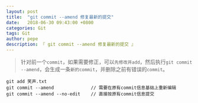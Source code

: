 ```yaml
---
layout: post
title:  "git commit --amend 修复最新的提交"
date:   2018-06-30 09:43:00 +0800
categories: Git
tags: Git
author: pepe
description: 『 git commit --amend 修复最新的提交 』
---
```


> 针对前一个`commit`，如果需要修正，可以`先修改并add`，然后执行`git commit --amend`，会生成一条`新的commit`，并删除之前有错误的`commit`。

```
git add 笑声.txt
git commit --amend              // 需要在原有commit信息基础上重新编辑
git commit --amend --no-edit    // 直接按原有commit信息提交
```













